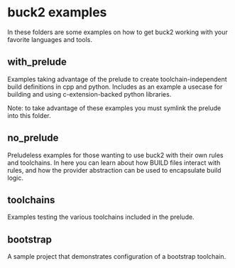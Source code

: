 # buck2 examples

In these folders are some examples on how to get buck2 working with
your favorite languages and tools.

## with_prelude

Examples taking advantage of the prelude to create toolchain-independent
build definitions in cpp and python. Includes as an example a usecase
for building and using c-extension-backed python libraries.

Note: to take advantage of these examples you must symlink the prelude
into this folder.

## no_prelude

Preludeless examples for those wanting to use buck2 with their own
rules and toolchains. In here you can learn about how BUILD
files interact with rules, and how the provider abstraction can be
used to encapsulate build logic.

## toolchains

Examples testing the various toolchains included in the prelude.

## bootstrap

A sample project that demonstrates configuration of a bootstrap toolchain.
